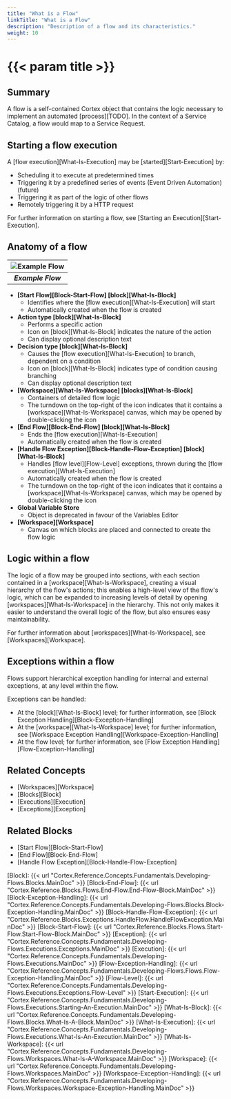```yaml
---
title: "What is a Flow"
linkTitle: "What is a Flow"
description: "Description of a flow and its characteristics."
weight: 10
---
```


# {{< param title >}}

## Summary

A flow is a self-contained Cortex object that contains the logic necessary to implement an automated [process][TODO]. In the context of a Service Catalog, a flow would map to a Service Request.

## Starting a flow execution

A [flow execution][What-Is-Execution] may be [started][Start-Execution] by:

* Scheduling it to execute at predetermined times
* Triggering it by a predefined series of events (Event Driven Automation) (future)
* Triggering it as part of the logic of other flows
* Remotely triggering it by a HTTP request

For further information on starting a flow, see [Starting an Execution][Start-Execution].

## Anatomy of a flow

| ![Example Flow](/images/Flow.png) |
|:--:|
| ***Example Flow*** |

* **[Start Flow][Block-Start-Flow] [block][What-Is-Block]**
  * Identifies where the [flow execution][What-Is-Execution] will start
  * Automatically created when the flow is created
* **Action type [block][What-Is-Block]**
  * Performs a specific action
  * Icon on [block][What-Is-Block] indicates the nature of the action
  * Can display optional description text
* **Decision type [block][What-Is-Block]**
  * Causes the [flow execution][What-Is-Execution] to branch, dependent on a condition
  * Icon on [block][What-Is-Block] indicates type of condition causing branching
  * Can display optional description text
* **[Workspace][What-Is-Workspace] [blocks][What-Is-Block]**
  * Containers of detailed flow logic
  * The turndown on the top-right of the icon indicates that it contains a [workspace][What-Is-Workspace] canvas, which may be opened by double-clicking the icon
* **[End Flow][Block-End-Flow] [block][What-Is-Block]**
  * Ends the [flow execution][What-Is-Execution]
  * Automatically created when the flow is created
* **[Handle Flow Exception][Block-Handle-Flow-Exception] [block][What-Is-Block]**
  * Handles [flow level][Flow-Level] exceptions, thrown during the [flow execution][What-Is-Execution]
  * Automatically created when the flow is created
  * The turndown on the top-right of the icon indicates that it contains a [workspace][What-Is-Workspace] canvas, which may be opened by double-clicking the icon
* **Global Variable Store**
  * Object is deprecated in favour of the Variables Editor
* **[Workspace][Workspace]**
  * Canvas on which blocks are placed and connected to create the flow logic

## Logic within a flow

The logic of a flow may be grouped into sections, with each section contained in a [workspace][What-Is-Workspace], creating a visual hierarchy of the flow's actions; this enables a high-level view of the flow's logic, which can be expanded to increasing levels of detail by opening [workspaces][What-Is-Workspace] in the hierarchy. This not only makes it easier to understand the overall logic of the flow, but also ensures easy maintainability.

For further information about [workspaces][What-Is-Workspace], see [Workspaces][Workspace].

## Exceptions within a flow

Flows support hierarchical exception handling for internal and external exceptions, at any level within the flow.

Exceptions can be handled:

* At the [block][What-Is-Block] level; for further information, see [Block Exception Handling][Block-Exception-Handling]
* At the [workspace][What-Is-Workspace] level; for further information, see [Workspace Exception Handling][Workspace-Exception-Handling]
* At the flow level; for further information, see [Flow Exception Handling][Flow-Exception-Handling]

## Related Concepts

* [Workspaces][Workspace]
* [Blocks][Block]
* [Executions][Execution]
* [Exceptions][Exception]

## Related Blocks

* [Start Flow][Block-Start-Flow]
* [End Flow][Block-End-Flow]
* [Handle Flow Exception][Block-Handle-Flow-Exception]

[Block]: {{< url "Cortex.Reference.Concepts.Fundamentals.Developing-Flows.Blocks.MainDoc" >}}
[Block-End-Flow]: {{< url "Cortex.Reference.Blocks.Flows.End-Flow.End-Flow-Block.MainDoc" >}}
[Block-Exception-Handling]: {{< url "Cortex.Reference.Concepts.Fundamentals.Developing-Flows.Blocks.Block-Exception-Handling.MainDoc" >}}
[Block-Handle-Flow-Exception]: {{< url "Cortex.Reference.Blocks.Exceptions.HandleFlow.HandleFlowException.MainDoc" >}}
[Block-Start-Flow]: {{< url "Cortex.Reference.Blocks.Flows.Start-Flow.Start-Flow-Block.MainDoc" >}}
[Exception]: {{< url "Cortex.Reference.Concepts.Fundamentals.Developing-Flows.Executions.Exceptions.MainDoc" >}}
[Execution]: {{< url "Cortex.Reference.Concepts.Fundamentals.Developing-Flows.Executions.MainDoc" >}}
[Flow-Exception-Handling]: {{< url "Cortex.Reference.Concepts.Fundamentals.Developing-Flows.Flows.Flow-Exception-Handling.MainDoc" >}}
[Flow-Level]: {{< url "Cortex.Reference.Concepts.Fundamentals.Developing-Flows.Executions.Exceptions.Flow-Level" >}}
[Start-Execution]: {{< url "Cortex.Reference.Concepts.Fundamentals.Developing-Flows.Executions.Starting-An-Execution.MainDoc" >}}
[What-Is-Block]: {{< url "Cortex.Reference.Concepts.Fundamentals.Developing-Flows.Blocks.What-Is-A-Block.MainDoc" >}}
[What-Is-Execution]: {{< url "Cortex.Reference.Concepts.Fundamentals.Developing-Flows.Executions.What-Is-An-Execution.MainDoc" >}}
[What-Is-Workspace]: {{< url "Cortex.Reference.Concepts.Fundamentals.Developing-Flows.Workspaces.What-Is-A-Workspace.MainDoc" >}}
[Workspace]: {{< url "Cortex.Reference.Concepts.Fundamentals.Developing-Flows.Workspaces.MainDoc" >}}
[Workspace-Exception-Handling]: {{< url "Cortex.Reference.Concepts.Fundamentals.Developing-Flows.Workspaces.Workspace-Exception-Handling.MainDoc" >}}
